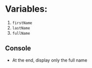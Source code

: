 # Variables:

1. `firstName`
2. `lastName`
3. `fullName`

## Console
* At the end, display only the full name
